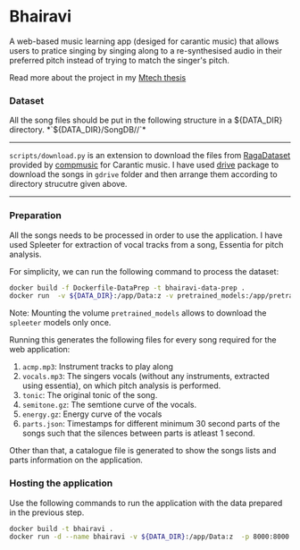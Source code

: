 # Bhairavi

A web-based music learning app (desiged for carantic music) that allows users to pratice singing by singing along to a re-synthesised audio in their preferred pitch instead of trying to match the singer's pitch.

Read more about the project in my [Mtech thesis](https://drive.google.com/file/d/1zc9ZyDymMdAi6Esb2H8Bexk-ylQYUV5H/view?usp=drive_link)

### Dataset
All the song files should be put in the following structure in a ${DATA_DIR} directory.
*`${DATA_DIR}/SongDB/<artistName>/<songName>`*

---

`scripts/download.py` is an extension to download the files from [RagaDataset](https://drive.google.com/drive/u/0/folders/0Bz-I9QJ1cL6aTG93WDgycXhsN1U?resourcekey=0-kbh_wyoZhiUjwRBtHi_oVg) provided by [compmusic](https://compmusic.upf.edu/) for Carantic music. I have used [drive](https://github.com/odeke-em/drive) package to download the songs in `gdrive` folder and then arrange them according to directory strucutre given above.

---

### Preparation

All the songs needs to be processed in order to use the application. I have used Spleeter for extraction of vocal tracks from a song, Essentia for pitch analysis.

For simplicity, we can run the following command to process the dataset:

```sh
docker build -f Dockerfile-DataPrep -t bhairavi-data-prep .
docker run  -v ${DATA_DIR}:/app/Data:z -v pretrained_models:/app/pretrained_models:z bhairavi-data-prep:latest
```

Note: Mounting the volume `pretrained_models` allows to download the `spleeter` models only once.

Running this generates the following files for every song required for the web application:

1. `acmp.mp3`: Instrument tracks to play along
2. `vocals.mp3`: The singers vocals (without any instruments, extracted using essentia), on which pitch analysis is performed.
3. `tonic`: The original tonic of the song.
4. `semitone.gz`: The semtione curve of the vocals.
5. `energy.gz`: Energy curve of the vocals
6. `parts.json`: Timestamps for different minimum 30 second parts of the songs such that the silences between parts is atleast 1 second.

Other than that, a catalogue file is generated to show the songs lists and parts information on the application.

### Hosting the application

Use the following commands to run the application with the data prepared in the previous step.

```sh
docker build -t bhairavi .
docker run -d --name bhairavi -v ${DATA_DIR}:/app/Data:z  -p 8000:8000 bhairavi
```
